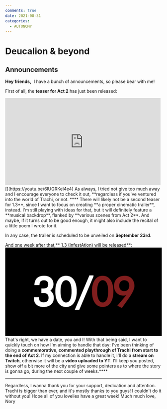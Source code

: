 ```yaml
---
comments: true
date: 2021-08-31
categories:
  - AUTONOMY
---
```


# Deucalion & beyond

## Announcements
**Hey friends,** 
I have a bunch of announcements, so please bear with me!

First of all, the **teaser for Act 2** has just been released:
<iframe src="https://www.youtube.com/embed/6lUGRKel4e4" width="500" height="281" frameborder="0" allowfullscreen></iframe>
[](https://youtu.be/6lUGRKel4e4)
 As always, I tried not give too much away and I encourage everyone to check it out, **regardless if you've ventured into the world of Trachi, or not. 
****
There will likely not be a second teaser for 1.3**, since I want to focus on creating **a proper cinematic trailer**, instead. 
I'm still playing with ideas for that, but it will definitely feature a **musical backdrop**, flanked by **various scenes from Act 2**. 
And maybe, if it turns out to be good enough, it might also include the recital of a little poem I wrote for it.
 
In any case, the trailer is scheduled to be unveiled on **September 23rd**. 
<!-- more -->

And one week after that,** 1.3 (InfestAtion) will be released**:
**![](../../../../assets/blog/images/itch/2021/2cuRo3.png)**
That's right, we have a date, you and I!
With that being said, I want to quickly touch on how I'm aiming to handle that day: 
I've been thinking of doing a **commemorative, commented playthrough of Trachi** **from start to the end of Act 2**. 
If my connection is able to handle it, I'll do a **stream on Twitch**, otherwise it will be a **video uploaded to YT**.
I'll keep you posted, show off a bit more of the city and give some pointers as to where the story is gonna go, during the next couple of weeks.****
****
Regardless, I wanna thank you for your support, dedication and attention.
Trachi is bigger than ever, and it's mostly thanks to you guys!
I couldn't do it without you!
Hope all of you lovelies have a great week!
Much much love,
 Nory
